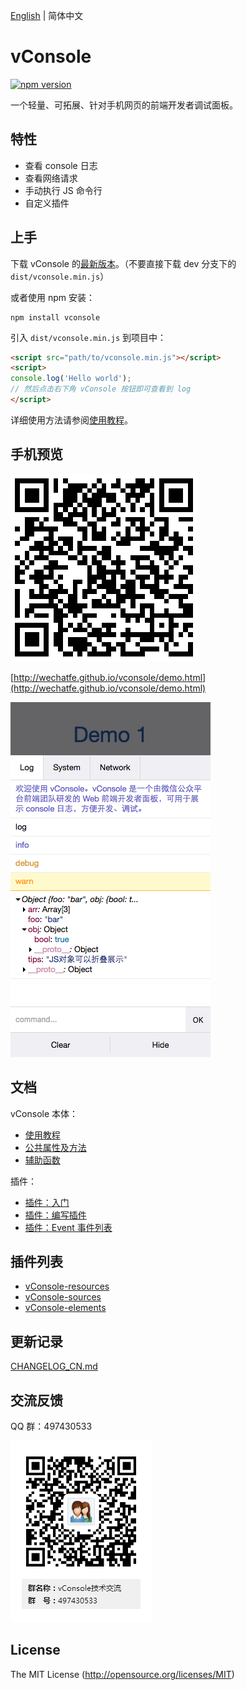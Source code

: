[English](./README.md) | 简体中文

vConsole
==============================
[![npm version](https://badge.fury.io/js/vconsole.svg)](https://badge.fury.io/js/vconsole) 

一个轻量、可拓展、针对手机网页的前端开发者调试面板。


## 特性

- 查看 console 日志
- 查看网络请求
- 手动执行 JS 命令行
- 自定义插件


## 上手

下载 vConsole 的[最新版本](https://github.com/WechatFE/vConsole/releases/latest)。（不要直接下载 dev 分支下的 `dist/vconsole.min.js`）

或者使用 npm 安装：

```
npm install vconsole
```

引入 `dist/vconsole.min.js` 到项目中：

```html
<script src="path/to/vconsole.min.js"></script>
<script>
console.log('Hello world');
// 然后点击右下角 vConsole 按钮即可查看到 log
</script>
```

详细使用方法请参阅[使用教程](./doc/tutorial_CN.md)。


## 手机预览

![](./example/snapshot/qrcode.png)

[http://wechatfe.github.io/vconsole/demo.html](http://wechatfe.github.io/vconsole/demo.html)

![](./example/snapshot/log_panel.png)



## 文档


vConsole 本体：

 - [使用教程](./doc/tutorial_CN.md)
 - [公共属性及方法](./doc/public_properties_methods_CN.md)
 - [辅助函数](./doc/helper_functions_CN.md)

插件：

 - [插件：入门](./doc/plugin_getting_started_CN.md)
 - [插件：编写插件](./doc/plugin_building_a_plugin_CN.md)
 - [插件：Event 事件列表](./doc/plugin_event_list_CN.md)



## 插件列表

 - [vConsole-resources](https://github.com/WechatFE/vConsole-resources)
 - [vConsole-sources](https://github.com/WechatFE/vConsole-sources)
 - [vConsole-elements](https://github.com/WechatFE/vConsole-elements)



## 更新记录

[CHANGELOG_CN.md](./CHANGELOG_CN.md)



## 交流反馈

QQ 群：497430533

![](./example/snapshot/qq_group.png)



## License

The MIT License (http://opensource.org/licenses/MIT)
